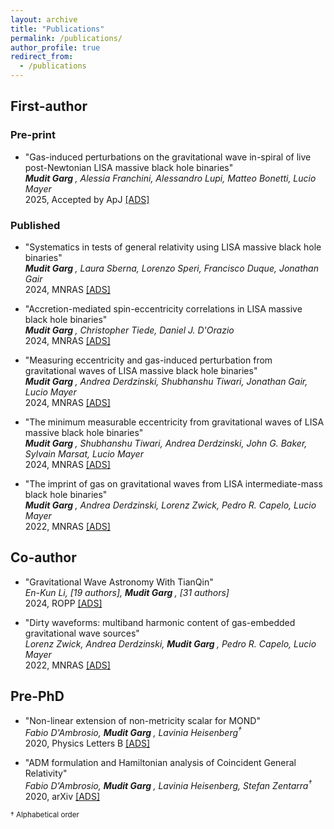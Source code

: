 ```yaml
---
layout: archive
title: "Publications"
permalink: /publications/
author_profile: true
redirect_from: 
  - /publications
---
```

## First-author

### Pre-print

* "Gas-induced perturbations on the gravitational wave in-spiral of live post-Newtonian LISA massive black hole binaries"<br>
<i><b> Mudit Garg </b>, Alessia Franchini, Alessandro Lupi, Matteo Bonetti, Lucio Mayer<br></i>
2025, Accepted by ApJ <a href = "https://ui.adsabs.harvard.edu/abs/2024arXiv241017305G/abstract"  target="_blank"> [ADS] </a>

### Published

* "Systematics in tests of general relativity using LISA massive black hole binaries"<br>
<i><b> Mudit Garg </b>, Laura Sberna, Lorenzo Speri, Francisco Duque, Jonathan Gair<br></i>
2024, MNRAS <a href = "https://ui.adsabs.harvard.edu/abs/2024arXiv241002910G/abstract"  target="_blank"> [ADS] </a>

* "Accretion-mediated spin-eccentricity correlations in LISA massive black hole binaries"<br>
<i><b> Mudit Garg </b>, Christopher Tiede, Daniel J. D'Orazio<br></i>
2024, MNRAS <a href = "https://ui.adsabs.harvard.edu/abs/2024arXiv240504411G/abstract"  target="_blank"> [ADS] </a>

* "Measuring eccentricity and gas-induced perturbation from gravitational waves of LISA massive black hole binaries"<br>
<i><b> Mudit Garg </b>, Andrea Derdzinski, Shubhanshu Tiwari, Jonathan Gair, Lucio Mayer<br></i>
2024, MNRAS <a href = "https://ui.adsabs.harvard.edu/abs/2024arXiv240214058G/abstract"  target="_blank"> [ADS] </a>

* "The minimum measurable eccentricity from gravitational waves of LISA massive black hole binaries"<br>
<i><b> Mudit Garg </b>, Shubhanshu Tiwari, Andrea Derdzinski, John G. Baker, Sylvain Marsat, Lucio Mayer<br></i>
2024, MNRAS <a href = "https://ui.adsabs.harvard.edu/abs/2023arXiv230713367G/abstract"  target="_blank"> [ADS] </a>

* "The imprint of gas on gravitational waves from LISA intermediate-mass black hole binaries"<br>
<i><b> Mudit Garg </b>, Andrea Derdzinski, Lorenz Zwick, Pedro R. Capelo, Lucio Mayer<br></i>
2022, MNRAS <a href = "https://ui.adsabs.harvard.edu/abs/2022arXiv220605292G/abstract"  target="_blank"> [ADS] </a>

## Co-author

* "Gravitational Wave Astronomy With TianQin"<br>
<i>En-Kun Li, [19 authors], <b> Mudit Garg </b>, [31 authors]<br></i>
2024, ROPP <a href = "https://ui.adsabs.harvard.edu/abs/2024arXiv240919665L/abstract"  target="_blank"> [ADS] </a>

* "Dirty waveforms: multiband harmonic content of gas-embedded gravitational wave sources"<br>
<i>Lorenz Zwick, Andrea Derdzinski, <b> Mudit Garg </b>, Pedro R. Capelo, Lucio Mayer<br></i>
2022, MNRAS <a href = "https://ui.adsabs.harvard.edu/abs/2022MNRAS.511.6143Z/abstract"  target="_blank"> [ADS] </a>

## Pre-PhD

* "Non-linear extension of non-metricity scalar for MOND"<br>
<i>Fabio D'Ambrosio, <b> Mudit Garg </b>, Lavinia Heisenberg<sup>&dagger;</sup><br></i>
2020, Physics Letters B <a href = "https://ui.adsabs.harvard.edu/abs/2020PhLB..81135970D/abstract"  target="_blank"> [ADS] </a>

* "ADM formulation and Hamiltonian analysis of Coincident General Relativity"<br>
<i>Fabio D'Ambrosio, <b> Mudit Garg </b>, Lavinia Heisenberg, Stefan Zentarra<sup>&dagger;</sup><br></i>
2020, arXiv <a href = "https://ui.adsabs.harvard.edu/abs/2020arXiv200703261D/abstract"  target="_blank"> [ADS] </a>

<small>&dagger; Alphabetical order</small>
